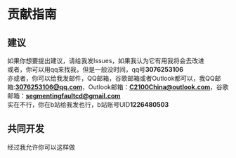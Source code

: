 # 贡献指南
## 建议
 如果你想要提出建议，请给我发Issues，如果我认为它有用我将会去改进<br>
 或者，你可以用qq来找我，但是一般没时间，qq号**3076253106**<br>
 亦或者，你可以给我发邮件，QQ邮箱，谷歌邮箱或者Outlook都可以，我QQ邮箱:**3076253106@qq.com**，Outlook邮箱：**C2100China@outlook.com**，谷歌邮箱：**segmentingfaultcd@gmail.com**<br>
 实在不行，你在b站给我发也行，b站账号UID**1226480503**
## 共同开发
 经过我允许你可以这样做
